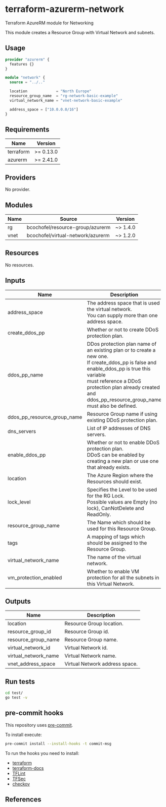 # terraform-azurerm-network

Terraform AzureRM module for Networking

This module creates a Resource Group with Virtual Network and subnets.

## Usage

```hcl:examples/basic/main.tf
provider "azurerm" {
  features {}
}

module "network" {
  source = "../.."

  location             = "North Europe"
  resource_group_name  = "rg-network-basic-example"
  virtual_network_name = "vnet-network-basic-example"

  address_space = ["10.0.0.0/16"]
}

```

<!-- BEGINNING OF PRE-COMMIT-TERRAFORM DOCS HOOK -->


## Requirements

| Name | Version |
|------|---------|
| terraform | >= 0.13.0 |
| azurerm | >= 2.41.0 |

## Providers

No provider.

## Modules

| Name | Source | Version |
|------|--------|---------|
| rg | bcochofel/resource-group/azurerm | ~> 1.4.0 |
| vnet | bcochofel/virtual-network/azurerm | ~> 1.2.0 |

## Resources

No resources.

## Inputs

| Name | Description | Type | Default | Required |
|------|-------------|------|---------|:--------:|
| address\_space | The address space that is used the virtual network.<br>You can supply more than one address space. | `list(string)` | n/a | yes |
| create\_ddos\_pp | Whether or not to create DDoS protection plan. | `bool` | `false` | no |
| ddos\_pp\_name | DDos protection plan name of an existing plan or to create a new one.<br>If create\_ddos\_pp is false and enable\_ddos\_pp is true this variable<br>must reference a DDoS protection plan already created and<br>ddos\_pp\_resource\_group\_name must also be defined. | `string` | `""` | no |
| ddos\_pp\_resource\_group\_name | Resource Group name if using existing DDoS protection plan. | `string` | `""` | no |
| dns\_servers | List of IP addresses of DNS servers. | `list(string)` | `[]` | no |
| enable\_ddos\_pp | Whether or not to enable DDoS protection plan.<br>DDoS can be enabled by creating a new plan or use one that already exists. | `bool` | `false` | no |
| location | The Azure Region where the Resources should exist. | `string` | n/a | yes |
| lock\_level | Specifies the Level to be used for the RG Lock.<br>Possible values are Empty (no lock), CanNotDelete and ReadOnly. | `string` | `""` | no |
| resource\_group\_name | The Name which should be used for this Resource Group. | `string` | n/a | yes |
| tags | A mapping of tags which should be assigned to the Resource Group. | `map(string)` | `{}` | no |
| virtual\_network\_name | The name of the virtual network. | `string` | n/a | yes |
| vm\_protection\_enabled | Whether to enable VM protection for all the subnets in this Virtual Network. | `bool` | `false` | no |

## Outputs

| Name | Description |
|------|-------------|
| location | Resource Group location. |
| resource\_group\_id | Resource Group id. |
| resource\_group\_name | Resource Group name. |
| virtual\_network\_id | Virtual Network id. |
| virtual\_network\_name | Virtual Network name. |
| vnet\_address\_space | Virtual Network address space. |
<!-- END OF PRE-COMMIT-TERRAFORM DOCS HOOK -->


## Run tests

```bash
cd test/
go test -v
```

## pre-commit hooks

This repository uses [pre-commit](https://pre-commit.com/).

To install execute:

```bash
pre-commit install --install-hooks -t commit-msg
```

To run the hooks you need to install:

* [terraform](https://github.com/hashicorp/terraform)
* [terraform-docs](https://github.com/terraform-docs/terraform-docs)
* [TFLint](https://github.com/terraform-linters/tflint)
* [TFSec](https://github.com/tfsec/tfsec)
* [checkov](https://github.com/bridgecrewio/checkov)

## References

